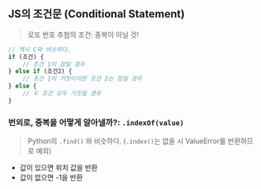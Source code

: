 ## JS의 조건문 (Conditional Statement)
> 로또 번호 추첨의 조건: 중복이 아닐 것!

```js
// 역시 C와 비슷하다.
if (조건) {
    // 조건 1이 참일 경우
} else if (조건2) {
    // 조건 1이 거짓이지만 조건 2는 참일 경우
} else {
    // 두 조건 모두 거짓일 경우
}
```

### 번외로, 중복을 어떻게 알아낼까?: `.indexOf(value)`
> Python의 `.find()` 와 비슷하다. (`.index()`는 없을 시 ValueError를 반환하므로 예외)
- 값이 있으면 위치 값을 반환
- 값이 없으면 -1을 반환